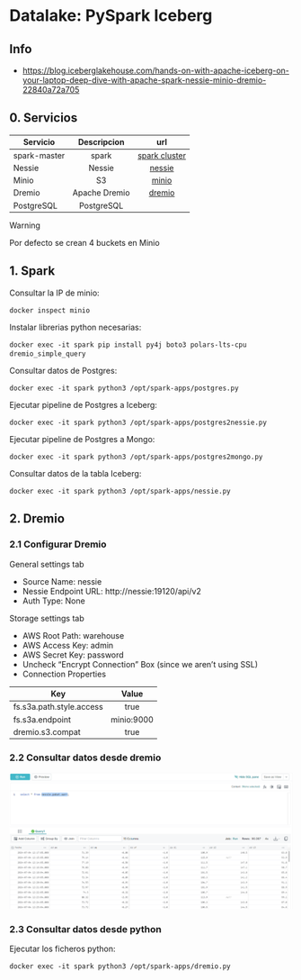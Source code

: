 # Datalake: PySpark Iceberg

## Info
* https://blog.iceberglakehouse.com/hands-on-with-apache-iceberg-on-your-laptop-deep-dive-with-apache-spark-nessie-minio-dremio-22840a72a705

## 0. Servicios

| Servicio | Descripcion | url |
| ------------- |:-------------:| :-----:|
| spark-master | spark | [spark cluster](http://localhost:8080) |
| Nessie | Nessie | [nessie](http://localhost:19120) |
| Minio | S3 | [minio](http://localhost:9001) |
| Dremio | Apache Dremio | [dremio](http://localhost:9047) |
| PostgreSQL | PostgreSQL |  |

> [!WARNING]
> Por defecto se crean 4 buckets en Minio

## 1. Spark

Consultar la IP de minio:
```
docker inspect minio
```

Instalar librerias python necesarias:
```
docker exec -it spark pip install py4j boto3 polars-lts-cpu dremio_simple_query
```

Consultar datos de Postgres:
```
docker exec -it spark python3 /opt/spark-apps/postgres.py
```

Ejecutar pipeline de Postgres a Iceberg:
```
docker exec -it spark python3 /opt/spark-apps/postgres2nessie.py
```

Ejecutar pipeline de Postgres a Mongo:
```
docker exec -it spark python3 /opt/spark-apps/postgres2mongo.py
```


Consultar datos de la tabla Iceberg:
```
docker exec -it spark python3 /opt/spark-apps/nessie.py
```

## 2. Dremio

### 2.1 Configurar Dremio

General settings tab
* Source Name: nessie
* Nessie Endpoint URL: http://nessie:19120/api/v2
* Auth Type: None

Storage settings tab
* AWS Root Path: warehouse
* AWS Access Key: admin
* AWS Secret Key: password
* Uncheck “Encrypt Connection” Box (since we aren’t using SSL)
* Connection Properties

| Key | Value |
| ------------- |:-------------:|
| fs.s3a.path.style.access | true |
| fs.s3a.endpoint | minio:9000 |
| dremio.s3.compat | true |

### 2.2 Consultar datos desde dremio

![Architecture](Img/1.png)

### 2.3 Consultar datos desde python

Ejecutar los ficheros python:
```
docker exec -it spark python3 /opt/spark-apps/dremio.py
```
